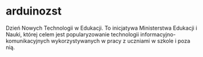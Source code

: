# arduinozst
Dzień Nowych Technologii w Edukacji. To inicjatywa Ministerstwa Edukacji i Nauki, której celem jest popularyzowanie technologii informacyjno-komunikacyjnych wykorzystywanych w pracy z uczniami w szkole i poza nią. 
